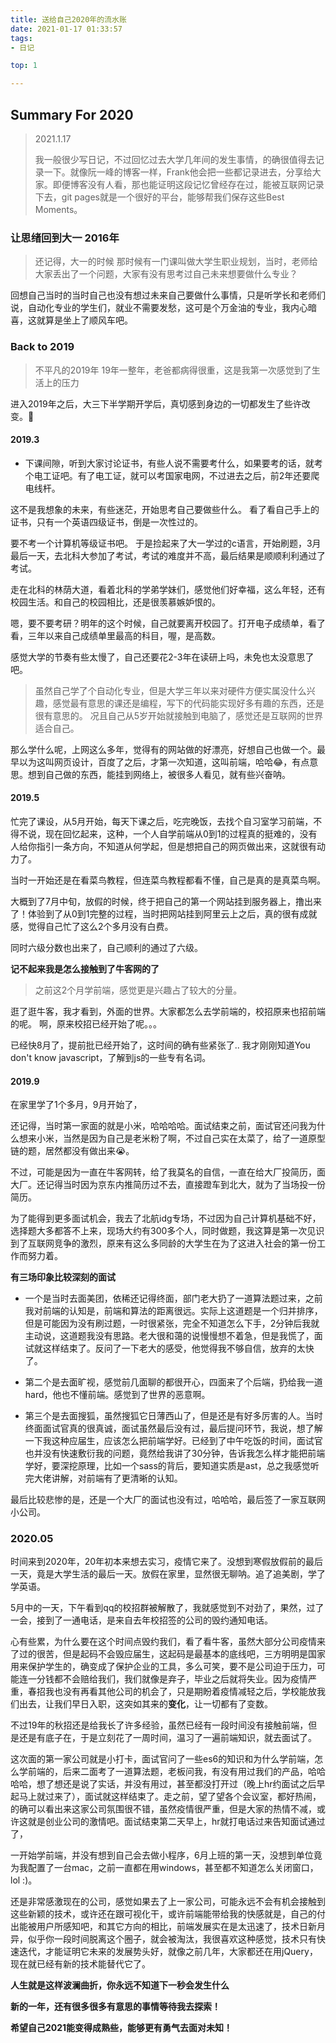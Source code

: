 ```yaml
---
title: 送给自己2020年的流水账
date: 2021-01-17 01:33:57
tags: 
- 日记

top: 1

---
```

## Summary For 2020
>  2021.1.17
> 
> 我一般很少写日记，不过回忆过去大学几年间的发生事情，的确很值得去记录一下。就像阮一峰的博客一样，Frank他会把一些都记录进去，分享给大家。即便博客没有人看，那也能证明这段记忆曾经存在过，能被互联网记录下去，git pages就是一个很好的平台，能够帮我们保存这些Best Moments。
### 让思绪回到大一 2016年
> 还记得，大一的时候
> 那时候有一门课叫做大学生职业规划，当时，老师给大家丢出了一个问题，大家有没有思考过自己未来想要做什么专业？

回想自己当时的当时自己也没有想过未来自己要做什么事情，只是听学长和老师们说，自动化专业的学生们，就业不需要发愁，这可是个万金油的专业，我内心暗喜，这就算是坐上了顺风车吧。

### Back to 2019
> 不平凡的2019年
>19年一整年，老爸都病得很重，这是我第一次感觉到了生活上的压力

进入2019年之后，大三下半学期开学后，真切感到身边的一切都发生了些许改变。
#### 2019.3
- 下课间隙，听到大家讨论证书，有些人说不需要考什么，如果要考的话，就考个电工证吧。有了电工证，就可以考国家电网，不过进去之后，前2年还要爬电线杆。

这不是我想象的未来，有些迷茫，开始思考自己要做些什么。
看了看自己手上的证书，只有一个英语四级证书，倒是一次性过的。

要不考一个计算机等级证书吧。
于是捡起来了大一学过的c语言，开始刷题，3月最后一天，去北科大参加了考试，考试的难度并不高，最后结果是顺顺利利通过了考试。

走在北科的林荫大道，看着北科的学弟学妹们，感觉他们好幸福，这么年轻，还有校园生活。和自己的校园相比，还是很羡慕嫉妒恨的。

嗯，要不要考研？明年的这个时候，自己就要离开校园了。打开电子成绩单，看了看，三年以来自己成绩单里最高的科目，喔，是高数。

感觉大学的节奏有些太慢了，自己还要花2-3年在读研上吗，未免也太没意思了吧。

>虽然自己学了个自动化专业，但是大学三年以来对硬件方便实属没什么兴趣，感觉最有意思的课还是编程，写下的代码能实现好多有趣的东西，还是很有意思的。
>况且自己从5岁开始就接触到电脑了，感觉还是互联网的世界适合自己。

那么学什么呢，上网这么多年，觉得有的网站做的好漂亮，好想自己也做一个。最早以为这叫网页设计，百度了之后，才第一次知道，这叫前端，哈哈😂，有点意思。想到自己做的东西，能挂到网络上，被很多人看见，就有些兴奋呐。

#### 2019.5
忙完了课设，从5月开始，每天下课之后，吃完晚饭，去找个自习室学习前端，不得不说，现在回忆起来，这种，一个人自学前端从0到1的过程真的挺难的，没有人给你指引一条方向，不知道从何学起，但是想把自己的网页做出来，这就很有动力了。

当时一开始还是在看菜鸟教程，但连菜鸟教程都看不懂，自己是真的是真菜鸟啊。

大概到了7月中旬，放假的时候，终于把自己的第一个网站挂到服务器上，撸出来了！体验到了从0到1完整的过程，当时把网站挂到阿里云上之后，真的很有成就感，觉得自己忙了这么2个多月没有白费。

同时六级分数也出来了，自己顺利的通过了六级。

**记不起来我是怎么接触到了牛客网的了**
> 之前这2个月学前端，感觉更是兴趣占了较大的分量。

逛了逛牛客，我才看到，外面的世界。大家都怎么去学前端的，校招原来也招前端的呢。
啊，原来校招已经开始了呢。。。

已经快8月了，提前批已经开始了，这时间的确有些紧张了.. 我才刚刚知道You don't know javascript，了解到js的一些专有名词。

#### 2019.9
在家里学了1个多月，9月开始了，

还记得，当时第一家面的就是小米，哈哈哈哈。面试结束之前，面试官还问我为什么想来小米，当然是因为自己是老米粉了啊，不过自己实在太菜了，给了一道原型链的题，居然都没有做出来😭。

不过，可能是因为一直在牛客网转，给了我莫名的自信，一直在给大厂投简历，面大厂。还记得当时因为京东内推简历过不去，直接蹬车到北大，就为了当场投一份简历。

为了能得到更多面试机会，我去了北航idg专场，不过因为自己计算机基础不好，选择题大多都答不上来，现场大约有300多个人，同时做题，我这算是第一次见识到了互联网竞争的激烈，原来有这么多同龄的大学生在为了这进入社会的第一份工作而努力着。

**有三场印象比较深刻的面试**
- 一个是当时去面美团，依稀还记得终面，部门老大扔了一道算法题过来，之前我对前端的认知是，前端和算法的距离很远。实际上这道题是一个归并排序，但是可能因为没有刷过题，一时很紧张，完全不知道怎么下手，2分钟后我就主动说，这道题我没有思路。老大很和蔼的说慢慢想不着急，但是我慌了，面试就这样结束了。反问了一下老大的感受，他觉得我不够自信，放弃的太快了。

- 第二个是去面旷视，感觉前几面聊的都很开心，四面来了个后端，扔给我一道hard，他也不懂前端。感觉到了世界的恶意啊。

- 第三个是去面搜狐，虽然搜狐它日薄西山了，但是还是有好多厉害的人。当时终面面试官真的很真诚，面试虽然最后没有过，最后提问环节，我说，想了解一下我这种应届生，应该怎么把前端学好。已经到了中午吃饭的时间，面试官也并没有快速敷衍我的问题，竟然给我讲了30分钟，告诉我怎么样才能把前端学好，要深挖原理，比如一个sass的背后，要知道实质是ast，总之我感觉听完大佬讲解，对前端有了更清晰的认知。

最后比较悲惨的是，还是一个大厂的面试也没有过，哈哈哈，最后签了一家互联网小公司。

### 2020.05
时间来到2020年，20年初本来想去实习，疫情它来了。没想到寒假放假前的最后一天，竟是大学生活的最后一天。放假在家里，显然很无聊呐。追了追美剧，学了学英语。

5月中的一天，下午看到qq的校招群被解散了，我就感觉到不对劲了，果然，过了一会，接到了一通电话，是来自去年校招签的公司的毁约通知电话。

心有些累，为什么要在这个时间点毁约我们，看了看牛客，虽然大部分公司疫情来了过的很苦，但是起码不会毁应届生，这起码是最基本的底线吧，三方明明是国家用来保护学生的，确变成了保护企业的工具，多么可笑，要不是公司迫于压力，可能连一分钱都不会赔给我们，我们就像是弃子，毕业之后就将失业。因为疫情严重，春招我也没有再看其他公司的机会了，只是期盼着疫情减轻之后，学校能放我们出去，让我们早日入职，这突如其来的**变化**，让一切都有了变数。

不过19年的秋招还是给我长了许多经验，虽然已经有一段时间没有接触前端，但是还是有底子在，于是立刻花了一周时间，温习了一遍前端知识，就去面试了。

这次面的第一家公司就是小打卡，面试官问了一些es6的知识和为什么学前端，怎么学前端的，后来二面考了一道算法题，老板问我，有没有用过我们的产品，哈哈哈哈，想了想还是说了实话，并没有用过，甚至都没打开过（晚上hr约面试之后早起马上就过来了），面试就这样结束了。走之前，望了望各个会议室，都好热闹，的确可以看出来这家公司氛围很不错，虽然疫情很严重，但是大家的热情不减，或许这就是创业公司的激情吧。面试结束第二天早上，hr就打电话过来告知面试通过了，

一开始学前端，并没有想到自己会去做小程序，6月上班的第一天，没想到单位竟为我配置了一台mac，之前一直都在用windows，甚至都不知道怎么关闭窗口，lol :)。

还是非常感激现在的公司，感觉如果去了上一家公司，可能永远不会有机会接触到这些新颖的技术，或许还在跟可视化干，或许前端能带给我的快感就是，自己的付出能被用户所感知吧，和其它方向的相比，前端发展实在是太迅速了，技术日新月异，似乎你一段时间脱离这个圈子，就会被淘汰，我很喜欢这种感觉，技术只有快速迭代，才能证明它未来的发展势头好，就像之前几年，大家都还在用jQuery，现在就已经有新的技术能替代它了。

**人生就是这样波澜曲折，你永远不知道下一秒会发生什么**

**新的一年，还有很多很多有意思的事情等待我去探索！**

**希望自己2021能变得成熟些，能够更有勇气去面对未知！**